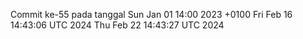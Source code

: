 Commit ke-55 pada tanggal Sun Jan 01 14:00 2023 +0100
Fri Feb 16 14:43:06 UTC 2024
Thu Feb 22 14:43:27 UTC 2024
